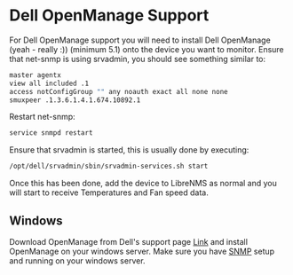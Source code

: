 # Dell OpenManage Support

For Dell OpenManage support you will need to install Dell OpenManage
(yeah - really :)) (minimum 5.1) onto the device you want to
monitor. Ensure that net-snmp is using srvadmin, you should see
something similar to:

```bash
master agentx
view all included .1
access notConfigGroup "" any noauth exact all none none
smuxpeer .1.3.6.1.4.1.674.10892.1
```

Restart net-snmp:

```bash
service snmpd restart
```

Ensure that srvadmin is started, this is usually done by executing:

```bash
/opt/dell/srvadmin/sbin/srvadmin-services.sh start
```

Once this has been done, add the device to LibreNMS as normal and you
will start to receive Temperatures and Fan speed data.

## Windows

Download OpenManage from Dell's support page
[Link](http://www.dell.com/support/contents/us/en/04/article/product-support/self-support-knowledgebase/enterprise-resource-center/systemsmanagement/OMSA)
and install OpenManage on your windows server. Make sure you have [SNMP](/Support/SNMP-Configuration-Examples/#windows-server-2012-r2-and-newer)
setup and running on your windows server.



